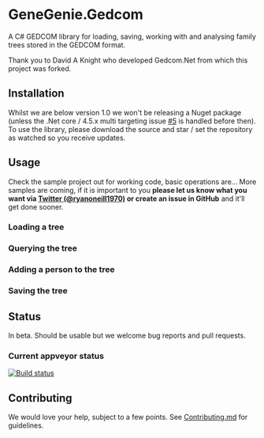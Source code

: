 # GeneGenie.Gedcom

A C# GEDCOM library for loading, saving, working with and analysing family trees stored in the GEDCOM format.

Thank you to David A Knight who developed Gedcom.Net from which this project was forked.

## Installation

Whilst we are below version 1.0 we won't be releasing a Nuget package (unless the .Net core / 4.5.x multi targeting issue [#5](./issues/5) is handled before then). To use the library, please download the source and star / set the repository as watched so you receive updates.

## Usage

Check the sample project out for working code, basic operations are...
More samples are coming, if it is important to you **please let us know what you want via [Twitter (@ryanoneill1970)](https://twitter.com/ryanoneill1970) or create an issue in GitHub** and it'll get done sooner.

### Loading a tree
### Querying the tree
### Adding a person to the tree
### Saving the tree

## Status

In beta. Should be usable but we welcome bug reports and pull requests.

### Current appveyor status
[![Build status](https://ci.appveyor.com/api/projects/status/5o7cb79h0p7gci61?svg=true)](https://ci.appveyor.com/project/RyanONeill1970/genegenie-gedcom)

## Contributing

We would love your help, subject to a few points. See [Contributing.md](Contributing.md) for guidelines.
